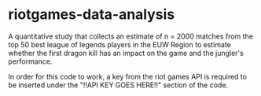 # riotgames-data-analysis
A quantitative study that collects an estimate of n = 2000 matches from the top 50 best league of legends players in the EUW Region to estimate whether the first dragon kill has an impact on the game and the jungler's performance.  

In order for this code to work, a key from the riot games API is required to be inserted under the "!!API KEY GOES HERE!!" section of the code. 
